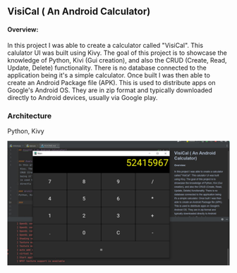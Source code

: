 ## VisiCal ( An Android Calculator)


#### Overview:
In this project I was able to create a calculator called "VisiCal". This calulator UI was built using Kivy. The goal of this project is to showcase the knowledge of Python, Kivi (Gui creation), and also the CRUD (Create, Read, Update, Delete) functionality. There is no database connected to the application being it's a simple calculator. Once built I was then able to create an Android Package file (APK). This is used to distribute apps on Google's Android OS. They are in zip format and typically downloaded directly to Android devices, usually via Google play.

### Architecture
Python, Kivy

<img src = "https://github.com/designisO/VisiCal/blob/main/VisiCal.jpg" />










